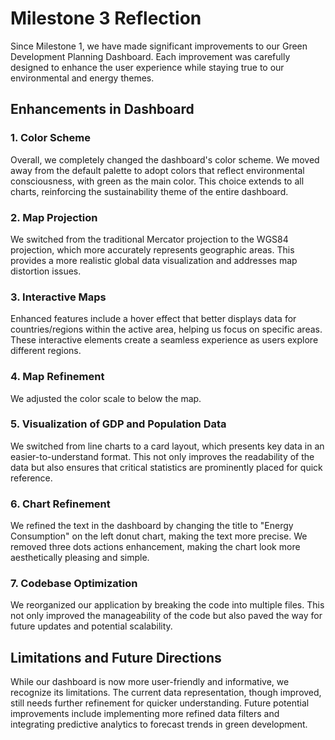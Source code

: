 # Milestone 3 Reflection

Since Milestone 1, we have made significant improvements to our Green Development Planning Dashboard. Each improvement was carefully designed to enhance the user experience while staying true to our environmental and energy themes.

## Enhancements in Dashboard

### 1. Color Scheme 
Overall, we completely changed the dashboard's color scheme. We moved away from the default palette to adopt colors that reflect environmental consciousness, with green as the main color. This choice extends to all charts, reinforcing the sustainability theme of the entire dashboard.

### 2. Map Projection
We switched from the traditional Mercator projection to the WGS84 projection, which more accurately represents geographic areas. This provides a more realistic global data visualization and addresses map distortion issues.

### 3. Interactive Maps
Enhanced features include a hover effect that better displays data for countries/regions within the active area, helping us focus on specific areas. These interactive elements create a seamless experience as users explore different regions.

### 4. Map Refinement
We adjusted the color scale to below the map.

### 5. Visualization of GDP and Population Data
We switched from line charts to a card layout, which presents key data in an easier-to-understand format. This not only improves the readability of the data but also ensures that critical statistics are prominently placed for quick reference.

### 6. Chart Refinement
We refined the text in the dashboard by changing the title to "Energy Consumption" on the left donut chart, making the text more precise. We removed three dots actions enhancement, making the chart look more aesthetically pleasing and simple.

### 7. Codebase Optimization
We reorganized our application by breaking the code into multiple files. This not only improved the manageability of the code but also paved the way for future updates and potential scalability.

## Limitations and Future Directions
While our dashboard is now more user-friendly and informative, we recognize its limitations. The current data representation, though improved, still needs further refinement for quicker understanding. Future potential improvements include implementing more refined data filters and integrating predictive analytics to forecast trends in green development.
